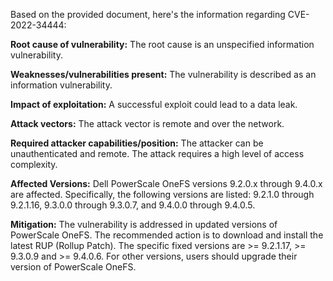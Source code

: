 Based on the provided document, here's the information regarding CVE-2022-34444:

**Root cause of vulnerability:**
The root cause is an unspecified information vulnerability.

**Weaknesses/vulnerabilities present:**
The vulnerability is described as an information vulnerability.

**Impact of exploitation:**
A successful exploit could lead to a data leak.

**Attack vectors:**
The attack vector is remote and over the network.

**Required attacker capabilities/position:**
The attacker can be unauthenticated and remote. The attack requires a high level of access complexity.

**Affected Versions:**
Dell PowerScale OneFS versions 9.2.0.x through 9.4.0.x are affected. Specifically, the following versions are listed: 9.2.1.0 through 9.2.1.16, 9.3.0.0 through 9.3.0.7, and 9.4.0.0 through 9.4.0.5.

**Mitigation:**
The vulnerability is addressed in updated versions of PowerScale OneFS. The recommended action is to download and install the latest RUP (Rollup Patch).
The specific fixed versions are >= 9.2.1.17, >= 9.3.0.9 and >= 9.4.0.6.
For other versions, users should upgrade their version of PowerScale OneFS.